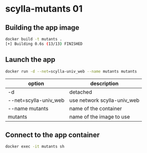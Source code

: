 # scylla-mutants 01

## Building the app image

```sh
docker build -t mutants .
[+] Building 0.6s (13/13) FINISHED
```

## Launch the app

```sh
docker run -d --net=scylla-univ_web --name mutants mutants
```

| option                | description                 |
| --------------------- | --------------------------- |
| -d                    | detached                    |
| --net=scylla-univ_web | use network scylla-univ_web |
| --name mutants        | name of the container       |
| mutants               | name of the image to use    |

## Connect to the app container

```sh
docker exec -it mutants sh
```
